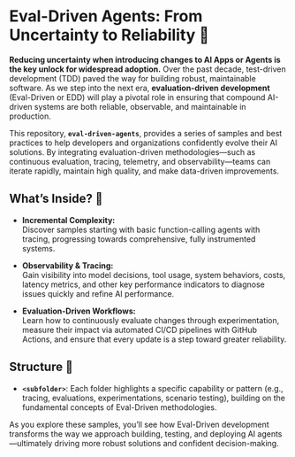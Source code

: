 # Eval-Driven Agents: From Uncertainty to Reliability 🚀

**Reducing uncertainty when introducing changes to AI Apps or Agents is the key unlock for widespread adoption.** Over the past decade, test-driven development (TDD) paved the way for building robust, maintainable software. As we step into the next era, **evaluation-driven development** (Eval-Driven or EDD) will play a pivotal role in ensuring that compound AI-driven systems are both reliable, observable, and maintainable in production.

This repository, **`eval-driven-agents`**, provides a series of samples and best practices to help developers and organizations confidently evolve their AI solutions. By integrating evaluation-driven methodologies—such as continuous evaluation, tracing, telemetry, and observability—teams can iterate rapidly, maintain high quality, and make data-driven improvements.

## What’s Inside? 🌱

- **Incremental Complexity:**  
  Discover samples starting with basic function-calling agents with tracing, progressing towards comprehensive, fully instrumented systems.
  
- **Observability & Tracing:**  
  Gain visibility into model decisions, tool usage, system behaviors, costs, latency metrics, and other key performance indicators to diagnose issues quickly and refine AI performance.
  
- **Evaluation-Driven Workflows:**  
  Learn how to continuously evaluate changes through experimentation, measure their impact via automated CI/CD pipelines with GitHub Actions, and ensure that every update is a step toward greater reliability.

## Structure 📂

- **`<subfolder>`**: Each folder highlights a specific capability or pattern (e.g., tracing, evaluations, experimentations, scenario testing), building on the fundamental concepts of Eval-Driven methodologies.

As you explore these samples, you’ll see how Eval-Driven development transforms the way we approach building, testing, and deploying AI agents—ultimately driving more robust solutions and confident decision-making.
